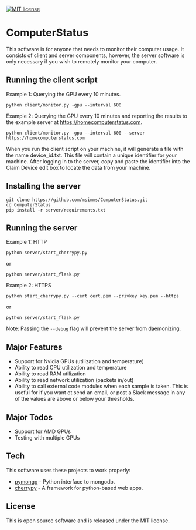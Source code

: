 [![MIT license](https://img.shields.io/badge/license-MIT-brightgreen.svg)](https://opensource.org/licenses/MIT)

# ComputerStatus
This software is for anyone that needs to monitor their computer usage. It consists of client and server components, however, the server software is only necessary if you wish to remotely monitor your computer.

## Running the client script

Example 1: Querying the GPU every 10 minutes.
```
python client/monitor.py -gpu --interval 600
```

Example 2: Querying the GPU every 10 minutes and reporting the results to the example server at https://homecomputerstatus.com.
```
python client/monitor.py -gpu --interval 600 --server https://homecomputerstatus.com
```

When you run the client script on your machine, it will generate a file with the name device_id.txt. This file will contain a unique identifier for your machine. After logging in to the server, copy and paste the identifier into the Claim Device edit box to locate the data from your machine.

## Installing the server

    git clone https://github.com/msimms/ComputerStatus.git
    cd ComputerStatus
    pip install -r server/requirements.txt
    
## Running the server

Example 1: HTTP
```
python server/start_cherrypy.py
```
or
```
python server/start_flask.py
```

Example 2: HTTPS
```
python start_cherrypy.py --cert cert.pem --privkey key.pem --https
```
or
```
python server/start_flask.py
```

Note: Passing the `--debug` flag will prevent the server from daemonizing.

## Major Features
* Support for Nvidia GPUs (utilization and temperature)
* Ability to read CPU utilization and temperature
* Ability to read RAM utilization
* Ability to read network utilization (packets in/out)
* Ability to call external code modules when each sample is taken. This is useful for if you want ot send an email, or post a Slack message in any of the values are above or below your thresholds.

## Major Todos
* Support for AMD GPUs
* Testing with multiple GPUs

## Tech
This software uses these projects to work properly:

* [pymongo](https://github.com/mongodb/mongo-python-driver) - Python interface to mongodb.
* [cherrypy](https://cherrypy.github.io/) - A framework for python-based web apps.

## License
This is open source software and is released under the MIT license.
